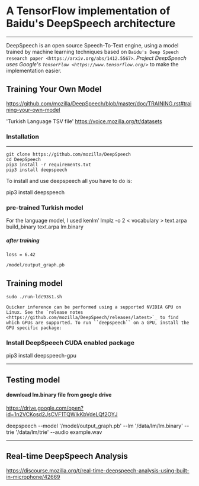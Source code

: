 # A TensorFlow implementation of Baidu's DeepSpeech architecture
 
----------


DeepSpeech is an open source Speech-To-Text engine, using a model trained by machine learning techniques based on `Baidu's Deep Speech research paper <https://arxiv.org/abs/1412.5567>`_. Project DeepSpeech uses Google's `TensorFlow <https://www.tensorflow.org/>`_ to make the implementation easier.

## Training Your Own Model
https://github.com/mozilla/DeepSpeech/blob/master/doc/TRAINING.rst#training-your-own-model

'Turkish Language  TSV file'
https://voice.mozilla.org/tr/datasets

### Installation
-----------
    
    git clone https://github.com/mozilla/DeepSpeech
    cd DeepSpeech
    pip3 install -r requirements.txt
    pip3 install deepspeech
    
To install and use deepspeech all you have to do is:

   
   pip3 install deepspeech

   
   
   
   
   ### pre-trained Turkish model 
   For the language model, I used kenlm’
   lmplz -o 2 < vocabulary > text.arpa
   build_binary text.arpa lm.binary
   
   ##### after training 
    loss = 6.42
   
    /model/output_graph.pb
     

   

## Training model
    sudo ./run-ldc93s1.sh
    
    Quicker inference can be performed using a supported NVIDIA GPU on Linux. See the `release notes <https://github.com/mozilla/DeepSpeech/releases/latest>`_ to find which GPUs are supported. To run ``deepspeech`` on a GPU, install the GPU specific package:

   ### Install DeepSpeech CUDA enabled package
   pip3 install deepspeech-gpu

-------------------------------------------------------
## Testing model
#### download lm.binary file from google drive
https://drive.google.com/open?id=1n2VCKosd2JsCVF1TQWIkKbVdeLQf2OYJ

deepspeech --model '/model/output_graph.pb' --lm '/data/lm/lm.binary' --trie '/data/lm/trie' --audio example.wav

-------------------------------------------------------
## Real-time DeepSpeech Analysis

https://discourse.mozilla.org/t/real-time-deepspeech-analysis-using-built-in-microphone/42669
